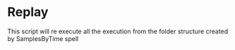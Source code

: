 # Replay

This script will re execute all the execution from the folder structure created by SamplesByTime spell